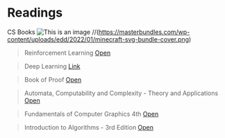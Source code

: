 # Readings

CS Books ![This is an image](https://www.svgrepo.com/show/94674/books-stack-of-three.svg)
//(https://masterbundles.com/wp-content/uploads/edd/2022/01/minecraft-svg-bundle-cover.png)

> Reinforcement Learning [Open](books/Reinforcement%20Learning%202nd.pdf)

> Deep Learning [Link](https://www.deeplearningbook.org/)

>Book of Proof [Open](books/Book%20of%20Proof.pdf)

>Automata, Computability and Complexity - Theory and Applications [Open](books/Automata%2C%20Computability%20and%20Complexity%20-%20Theory%20and%20Applications.pdf)

>Fundamentals of Computer Graphics 4th [Open](books/Fundamentals-of-Computer-Graphics-Fourth-Edition.pdf)

>Introduction to Algorithms - 3rd Edition [Open](books/Introduction%20to%20Algorithms%20-%203rd%20Edition.pdf)

